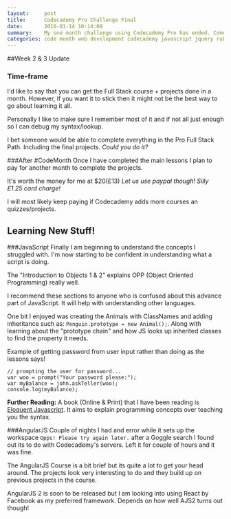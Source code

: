 ```yaml
---
layout:     post
title:      Codecademy Pro Challenge Final
date:       2016-01-14 10:14:08
summary:    My one month challenge using Codecademy Pro has ended. Come read my final thoughts and what I think about Pro features. 
categories: code month web development codecademy javascript jquery ruby
---
```


##Week 2 & 3 Update

### Time-frame
I'd like to say that you can get the Full Stack course + projects done in a month. However, if you want it to stick then it might not be the best way to go about learning it all. 

Personally I like to make sure I remember most of it and if not all just enough so I can debug my syntax/lookup.

I bet someone would be able to complete everything in the Pro Full Stack Path. Including the final projects. *Could you do it?*

###After #CodeMonth
Once I have completed the main lessons I plan to pay for another month to complete the projects. 

It's worth the money for me at $20(£13) 
*Let us use paypal though! Silly £1.25 card charge!*

I will most likely keep paying if Codecademy adds more courses an quizzes/projects.

## Learning New Stuff!

###JavaScript
Finally I am beginning to understand the concepts I struggled with. I'm now starting to be confident in understanding what a script is doing. 

The "Introduction to Objects 1 & 2" explains OPP (Object Oriented Programming) really well. 

I recommend these sections to anyone who is confused about this advance part of JavaScript. It will help with understanding other languages.

One bit I enjoyed was creating the Animals with ClassNames and adding inheritance such as:
`Penguin.prototype = new Animal();`. Along with learning about the "prototype chain" and how JS looks up inherited classes to find the property it needs.

Example of getting password from user input rather than doing as the lessons says!

	// prompting the user for password...
	var woo = prompt("Your password please:");
	var myBalance = john.askTeller(woo);
	console.log(myBalance);

**Further Reading:**
A book (Online & Print) that I have been reading is [Eloquent Javascript](http://eloquentjavascript.net/ "Eloquent Javascript"). It aims to explain  programming concepts over teaching you the syntax. 

###AngularJS
Couple of nights I had and error while it sets up the workspace `Opps! Please try again later.` after a Goggle search I found out its to do with Codecademy's servers. Left it for couple of hours and it was fine.

The AngularJS Course is a bit brief but its quite a lot to get your head around. The projects look very interesting to do and they build up on previous projects in the course.

AngularJS 2 is soon to be released but I am looking into using React by Facebook as my preferred framework. Depends on how well AJS2 turns out though!

